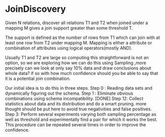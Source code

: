 # JoinDiscovery
Given N relations, discover all relations T1 and T2 when joined under a mapping M gives a join support greater than some threshold T. 

The support is defined as the number of rows from T1 which can join with at least one row from T2 under mapping M.  Mapping is either a attribute or combination of attributes using logical operators(mostly AND).

Usually T1 and T2 are large so computing this straightforward is not an option, so we are exploring how we can do this using Sampling ,more precisely can we look at only say 10% data and draw conclusions about whole data? if so with how much confidence should you be able to say that it is a potential join combination.

Our initial idea is to do this in three steps. 
Step 0 : Reading data sets and dynamically figuring out the schema.
Step 1 : Eliminate obvious combinations using schema incompatibility.  [DONE]
Step 12: Collect statistics about data and its distribution and do a smart pruning. more thought should be put here to avoid true negativities and false positives.
Step 3: Perform several experiments varying both sampling percentage as well as threshold and experimentally find a pair for which it works the best. This procedure can be repeated several times in order to improve the confidence.



